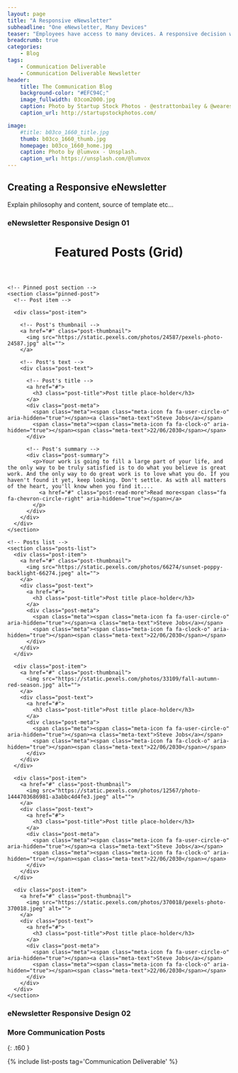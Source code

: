 ```yaml
---
layout: page
title: "A Responsive eNewsletter"
subheadline: "One eNewsletter, Many Devices"
teaser: "Employees have access to many devices. A responsive decision will allow them to view eNewsletter content however they choose."
breadcrumb: true
categories:
    - Blog
tags:
    - Communication Deliverable
    - Communication Deliverable Newsletter
header:
    title: The Communication Blog
    background-color: "#EFC94C;"
    image_fullwidth: 03com2000.jpg
    caption: Photo by Startup Stock Photos - @estrattonbailey & @wearesculpt.
    caption_url: http://startupstockphotos.com/

image:
    #title: b03co_1660_title.jpg
    thumb: b03co_1660_thumb.jpg
    homepage: b03co_1660_home.jpg
    caption: Photo by @lumvox - Unsplash.
    caption_url: https://unsplash.com/@lumvox
---
```

<!--more-->
<link rel="stylesheet" href="/sass/_12_newsletter.scss">

## Creating a Responsive eNewsletter
Explain philosophy and content, source of template etc...

### eNewsletter Responsive Design 01
<!-- Sample 2-->
<!-- Posts panel container -->
<div class="posts-panel grid">

  <!-- Panel's header -->
  <header class="panel-header">
    <h1 class="panel-title">Featured Posts (Grid)</h1>
  </header>

  <!-- Panel's content -->
  <div class="panel-content">

    <!-- Pinned post section -->
    <section class="pinned-post">
      <!-- Post item -->

      <div class="post-item">

        <!-- Post's thumbnail -->
        <a href="#" class="post-thumbnail">
          <img src="https://static.pexels.com/photos/24587/pexels-photo-24587.jpg" alt="">
        </a>

        <!-- Post's text -->
        <div class="post-text">

          <!-- Post's title -->
          <a href="#">
            <h3 class="post-title">Post title place-holder</h3>
          </a>
          <div class="post-meta">
            <span class="meta"><span class="meta-icon fa fa-user-circle-o" aria-hidden="true"></span><a class="meta-text">Steve Jobs</a></span>
            <span class="meta"><span class="meta-icon fa fa-clock-o" aria-hidden="true"></span><span class="meta-text">22/06/2030</span></span>
          </div>

          <!-- Post's summary -->
          <div class="post-summary">
            <p>Your work is going to fill a large part of your life, and the only way to be truly satisfied is to do what you believe is great work. And the only way to do great work is to love what you do. If you haven't found it yet, keep looking. Don't settle. As with all matters of the heart, you'll know when you find it....
              <a href="#" class="post-read-more">Read more<span class="fa fa-chevron-circle-right" aria-hidden="true"></span></a>
            </p>
          </div>
        </div>
      </div>
    </section>

    <!-- Posts list -->
    <section class="posts-list">
      <div class="post-item">
        <a href="#" class="post-thumbnail">
          <img src="https://static.pexels.com/photos/66274/sunset-poppy-backlight-66274.jpeg" alt="">
        </a>
        <div class="post-text">
          <a href="#">
            <h3 class="post-title">Post title place-holder</h3>
          </a>
          <div class="post-meta">
            <span class="meta"><span class="meta-icon fa fa-user-circle-o" aria-hidden="true"></span><a class="meta-text">Steve Jobs</a></span>
            <span class="meta"><span class="meta-icon fa fa-clock-o" aria-hidden="true"></span><span class="meta-text">22/06/2030</span></span>
          </div>
        </div>
      </div>

      <div class="post-item">
        <a href="#" class="post-thumbnail">
          <img src="https://static.pexels.com/photos/33109/fall-autumn-red-season.jpg" alt="">
        </a>
        <div class="post-text">
          <a href="#">
            <h3 class="post-title">Post title place-holder</h3>
          </a>
          <div class="post-meta">
            <span class="meta"><span class="meta-icon fa fa-user-circle-o" aria-hidden="true"></span><a class="meta-text">Steve Jobs</a></span>
            <span class="meta"><span class="meta-icon fa fa-clock-o" aria-hidden="true"></span><span class="meta-text">22/06/2030</span></span>
          </div>
        </div>
      </div>

      <div class="post-item">
        <a href="#" class="post-thumbnail">
          <img src="https://static.pexels.com/photos/12567/photo-1444703686981-a3abbc4d4fe3.jpeg" alt="">
        </a>
        <div class="post-text">
          <a href="#">
            <h3 class="post-title">Post title place-holder</h3>
          </a>
          <div class="post-meta">
            <span class="meta"><span class="meta-icon fa fa-user-circle-o" aria-hidden="true"></span><a class="meta-text">Steve Jobs</a></span>
            <span class="meta"><span class="meta-icon fa fa-clock-o" aria-hidden="true"></span><span class="meta-text">22/06/2030</span></span>
          </div>
        </div>
      </div>

      <div class="post-item">
        <a href="#" class="post-thumbnail">
          <img src="https://static.pexels.com/photos/370018/pexels-photo-370018.jpeg" alt="">
        </a>
        <div class="post-text">
          <a href="#">
            <h3 class="post-title">Post title place-holder</h3>
          </a>
          <div class="post-meta">
            <span class="meta"><span class="meta-icon fa fa-user-circle-o" aria-hidden="true"></span><a class="meta-text">Steve Jobs</a></span>
            <span class="meta"><span class="meta-icon fa fa-clock-o" aria-hidden="true"></span><span class="meta-text">22/06/2030</span></span>
          </div>
        </div>
      </div>
    </section>
  </div>
</div>


### eNewsletter Responsive Design 02




### More Communication Posts
{: .t60 }

{% include list-posts tag='Communication Deliverable' %}
